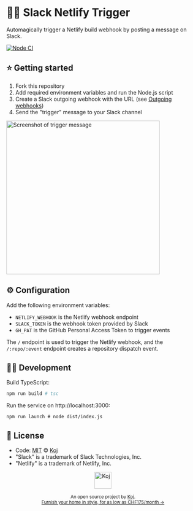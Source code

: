 # 🔔🌐 Slack Netlify Trigger

Automagically trigger a Netlify build webhook by posting a message on Slack.

[![Node CI](https://github.com/koj-co/slack-netlify-trigger/workflows/Node%20CI/badge.svg)](https://github.com/koj-co/slack-netlify-trigger/actions?query=workflow%3A%22Node+CI%22)

## ⭐ Getting started

1. Fork this repository
1. Add required environment variables and run the Node.js script
1. Create a Slack outgoing webhook with the URL (see [Outgoing webhooks](https://api.slack.com/outgoing-webhooks))
1. Send the "trigger" message to your Slack channel

<img alt="Screenshot of trigger message" width="400" src="https://raw.githubusercontent.com/koj-co/slack-netlify-trigger/master/screenshot.png">

## ⚙️ Configuration

Add the following environment variables:

- `NETLIFY_WEBHOOK` is the Netlify webhook endpoint
- `SLACK_TOKEN` is the webhook token provided by Slack
- `GH_PAT` is the GitHub Personal Access Token to trigger events

The `/` endpoint is used to trigger the Netlify webhook, and the `/:repo/:event` endpoint creates a repository dispatch event.

## 👩‍💻 Development

Build TypeScript:

```bash
npm run build # tsc
```

Run the service on http://localhost:3000:

```
npm run launch # node dist/index.js
```

## 📄 License

- Code: [MIT](./LICENSE) © [Koj](https://joinkoj.com)
- "Slack" is a trademark of Slack Technologies, Inc.
- "Netlify" is a trademark of Netlify, Inc.

<p align="center">
  <a href="https://koj.co">
    <img width="44" alt="Koj" src="https://kojcdn.com/v1593890002/website-v2/logo_mcxuwq.svg">
  </a>
</p>
<p align="center">
  <sub>An open source project by <a href="https://koj.co">Koj</a>. <br> <a href="https://koj.co">Furnish your home in style, for as low as CHF175/month →</a></sub>
</p>
